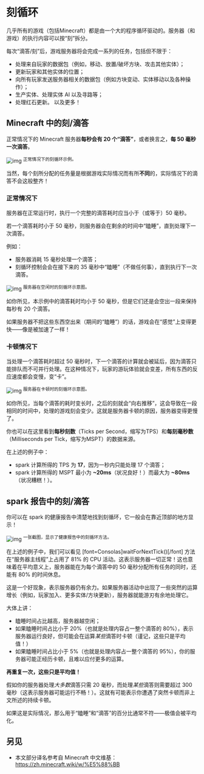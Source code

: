 # 刻循环

几乎所有的游戏（包括Minecraft）都是由一个大的程序循环驱动的。服务器（和游戏）的执行内容可以按“刻”拆分。

每次“滴答/刻”后，游戏服务器将会完成一系列的任务，包括但不限于：


* 处理来自玩家的数据包（例如，移动、放置/破坏方块、攻击其他实体）；
* 更新玩家和其他实体的位置；
* 向所有玩家发送服务器相关的数据包（例如方块变动、实体移动以及各种操作）；
* 生产实体、处理实体 AI 以及寻路等；
* 处理红石更新。
以及更多！

## Minecraft 中的刻/滴答

正常情况下的 Minecraft 服务器**每秒会有 20 个“滴答”**，或者换言之，**每 50 毫秒一次滴答**。

![img](https://s11.ax1x.com/2023/12/25/piHwcWD.png)
<sup>正常情况下的刻循环示例。</sup>

当然，每个刻所分配的任务量是根据游戏实际情况而有所**不同**的，实际情况下的滴答不会这般整齐！

### 正常情况下

服务器在正常运行时，执行一个完整的滴答耗时应当小于（或等于）50 毫秒。

若一个滴答耗时小于 50 毫秒，则服务器会在剩余的时间中“瞌睡”，直到处理下一次滴答。

例如：


* 服务器消耗 15 毫秒处理一个滴答；
* 刻循环控制会会在接下来的 35 毫秒中“瞌睡”（不做任何事），直到执行下一次滴答。


![img](https://s11.ax1x.com/2023/12/25/piHwITP.png)
<sup>服务器在空闲时的刻循环示意图。</sup>

如你所见，本示例中的滴答耗时均小于 50 毫秒，但是它们还是会空出一段来保持每秒有 20 个滴答。

如果服务器不把这些东西空出来（期间的“瞌睡”）的话，游戏会在“感觉”上变得更快——像是被加速了一样！

### 卡顿情况下

当处理一个滴答耗时超过 50 毫秒时，下一个滴答的计算就会被延后，因为滴答只能排队而不可并行处理。在这种情况下，玩家的游玩体验就会变差，所有东西的反应速度都会变慢，变“卡”。

![img](https://s11.ax1x.com/2023/12/25/piHwLlQ.png)
<sup>服务器在卡顿时的刻循环示意图。</sup>

如你所见，当每个滴答的耗时变长时，之后的刻就会“向右推移”，这会导致在一段相同的时间中，处理的游戏刻会变少。这就是服务器卡顿的原因，服务器变得更慢了。

你也可以在这里看到**每秒刻数**（Ticks per Second，缩写为TPS）和**每刻毫秒数**（Milliseconds per Tick，缩写为MSPT）的数据来源。

在上述的例子中：


* spark 计算所得的 TPS 为 **17**，因为一秒内只能处理 17 个滴答；
* spark 计算所得的 MSPT 最小为 **~20ms**（状况良好！）而最大为 **~80ms**（状况糟糕！）。 

## spark 报告中的刻/滴答

你可以在 spark 的健康报告中清楚地找到刻循环，它一般会在靠近顶部的地方显示！

![img](https://s11.ax1x.com/2023/12/25/piH0pkV.png)
<sup>一张截图，显示了健康报告中的刻循环方法。</sup>

在上述的例子中，我们可以看见 [font=Consolas]waitForNextTick()[/font] 方法在“服务器主线程”上占用了 81% 的 CPU 活动。这表示服务器一切正常！这也意味着在平均意义上，服务器能在为每个滴答中的 50 毫秒分配所有任务的同时，还能有 80% 的时间休息。

这是一个好现象，表示服务器仍有余力。如果服务器活动中出现了一些突然的运算增长（例如，玩家加入、更多实体/方块更新），服务器就能游刃有余地处理它。

大体上讲：


* 瞌睡时间占比越高，服务器越空闲；
* 如果瞌睡时间占比小于 20%（也就是处理内容占一整个滴答的 80%），表示服务器运行良好，但可能会在运算*某些*滴答时卡顿（谨记，这些只是平均值！）
* 如果瞌睡时间占比小于 5%（也就是处理内容占一整个滴答的 95%），你的服务器可能正经历卡顿，且难以应付更多的运算。


**再重复一次，这些只是平均值！**

假如你的服务器处理*大多数*滴答只需 20 毫秒，而处理*某些*滴答则需要超过 300 毫秒（这表示服务器可能运行不畅！）。这就有可能表示你遭遇了突然卡顿而非上文所述的持续卡顿。

如果这是实际情况，那么用于“瞌睡”和“滴答”的百分比通常不符——极值会被平均化。

## 另见

* 本文部分译名参考自 Minecraft 中文维基：https://zh.minecraft.wiki/w/%E5%88%BB
